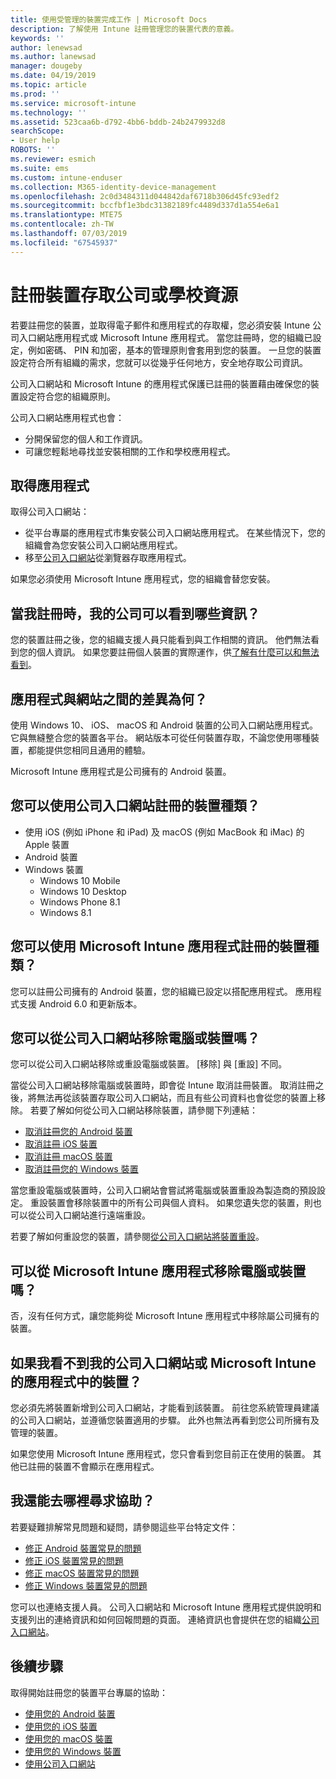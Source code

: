 ```yaml
---
title: 使用受管理的裝置完成工作 | Microsoft Docs
description: 了解使用 Intune 註冊管理您的裝置代表的意義。
keywords: ''
author: lenewsad
ms.author: lanewsad
manager: dougeby
ms.date: 04/19/2019
ms.topic: article
ms.prod: ''
ms.service: microsoft-intune
ms.technology: ''
ms.assetid: 523caa6b-d792-4bb6-bddb-24b2479932d8
searchScope:
- User help
ROBOTS: ''
ms.reviewer: esmich
ms.suite: ems
ms.custom: intune-enduser
ms.collection: M365-identity-device-management
ms.openlocfilehash: 2c0d3484311d044842daf6718b306d45fc93edf2
ms.sourcegitcommit: bccfbf1e3bdc31382189fc4489d337d1a554e6a1
ms.translationtype: MTE75
ms.contentlocale: zh-TW
ms.lasthandoff: 07/03/2019
ms.locfileid: "67545937"
---
```

# <a name="enroll-device-for-access-to-work-or-school-resources"></a>註冊裝置存取公司或學校資源
若要註冊您的裝置，並取得電子郵件和應用程式的存取權，您必須安裝 Intune 公司入口網站應用程式或 Microsoft Intune 應用程式。 當您註冊時，您的組織已設定，例如密碼、 PIN 和加密，基本的管理原則會套用到您的裝置。 一旦您的裝置設定符合所有組織的需求，您就可以從幾乎任何地方，安全地存取公司資訊。  

公司入口網站和 Microsoft Intune 的應用程式保護已註冊的裝置藉由確保您的裝置設定符合您的組織原則。 

公司入口網站應用程式也會：  
* 分開保留您的個人和工作資訊。  
* 可讓您輕鬆地尋找並安裝相關的工作和學校應用程式。   

## <a name="get-the-apps"></a>取得應用程式
取得公司入口網站：

- 從平台專屬的應用程式市集安裝公司入口網站應用程式。 在某些情況下，您的組織會為您安裝公司入口網站應用程式。  
- 移至[公司入口網站](https://go.microsoft.com/fwlink/?linkid=2010980)從瀏覽器存取應用程式。  

如果您必須使用 Microsoft Intune 應用程式，您的組織會替您安裝。  


## <a name="what-information-can-my-company-see-when-i-enroll"></a>當我註冊時，我的公司可以看到哪些資訊？
您的裝置註冊之後，您的組織支援人員只能看到與工作相關的資訊。 他們無法看到您的個人資訊。 如果您要註冊個人裝置的實際運作，供[了解有什麼可以和無法看到](what-info-can-your-company-see-when-you-enroll-your-device-in-intune.md)。  


## <a name="whats-the-difference-between-the-apps-and-the-website"></a>應用程式與網站之間的差異為何？
使用 Windows 10、 iOS、 macOS 和 Android 裝置的公司入口網站應用程式。 它與無縫整合您的裝置各平台。 網站版本可從任何裝置存取，不論您使用哪種裝置，都能提供您相同且通用的體驗。 

Microsoft Intune 應用程式是公司擁有的 Android 裝置。  

## <a name="what-kind-of-devices-can-you-enroll-with-company-portal"></a>您可以使用公司入口網站註冊的裝置種類？
- 使用 iOS (例如 iPhone 和 iPad) 及 macOS (例如 MacBook 和 iMac) 的 Apple 裝置
- Android 裝置
- Windows 裝置
    - Windows 10 Mobile
    - Windows 10 Desktop
    - Windows Phone 8.1
    - Windows 8.1

## <a name="what-kind-of-devices-can-you-enroll-with-the-microsoft-intune-app"></a>您可以使用 Microsoft Intune 應用程式註冊的裝置種類？  
您可以註冊公司擁有的 Android 裝置，您的組織已設定以搭配應用程式。 應用程式支援 Android 6.0 和更新版本。 

## <a name="can-you-remove-a-computer-or-device-from-the-company-portal"></a>您可以從公司入口網站移除電腦或裝置嗎？
您可以從公司入口網站移除或重設電腦或裝置。 [移除]  與 [重設]  不同。

當從公司入口網站移除電腦或裝置時，即會從 Intune 取消註冊裝置。 取消註冊之後，將無法再從該裝置存取公司入口網站，而且有些公司資料也會從您的裝置上移除。 若要了解如何從公司入口網站移除裝置，請參閱下列連結：  

- [取消註冊您的 Android 裝置](unenroll-your-device-from-intune-android.md)
- [取消註冊 iOS 裝置](unenroll-your-device-from-intune-ios.md)
- [取消註冊 macOS 裝置](unenroll-your-device-from-intune-macos.md)
- [取消註冊您的 Windows 裝置](unenroll-your-device-from-intune-windows.md)

當您重設電腦或裝置時，公司入口網站會嘗試將電腦或裝置重設為製造商的預設設定。 重設裝置會移除裝置中的所有公司與個人資料。 如果您遺失您的裝置，則也可以從公司入口網站進行遠端重設。  

若要了解如何重設您的裝置，請參閱[從公司入口網站將裝置重設](reset-erase-your-device-cpwebsite.md)。  

## <a name="can-you-remove-a-computer-or-device-from-the-microsoft-intune-app"></a>可以從 Microsoft Intune 應用程式移除電腦或裝置嗎？
否，沒有任何方式，讓您能夠從 Microsoft Intune 應用程式中移除屬公司擁有的裝置。  

## <a name="what-if-i-cant-see-my-device-in-the-company-portal-or-microsoft-intune-app"></a>如果我看不到我的公司入口網站或 Microsoft Intune 的應用程式中的裝置？
您必須先將裝置新增到公司入口網站，才能看到該裝置。 前往您系統管理員建議的公司入口網站，並遵循您裝置適用的步驟。 此外也無法再看到您公司所擁有及管理的裝置。

如果您使用 Microsoft Intune 應用程式，您只會看到您目前正在使用的裝置。 其他已註冊的裝置不會顯示在應用程式。  

## <a name="where-else-can-i-go-for-help"></a>我還能去哪裡尋求協助？  
若要疑難排解常見問題和疑問，請參閱這些平台特定文件：  

- [修正 Android 裝置常見的問題](check-compliance-on-your-device-android.md)  
- [修正 iOS 裝置常見的問題](troubleshoot-your-device-ios.md)
- [修正 macOS 裝置常見的問題](troubleshoot-your-device-macos.md)
- [修正 Windows 裝置常見的問題](troubleshoot-your-device-windows.md)

您可以也連絡支援人員。 公司入口網站和 Microsoft Intune 應用程式提供說明和支援列出的連絡資訊和如何回報問題的頁面。 連絡資訊也會提供在您的組織[公司入口網站](https://go.microsoft.com/fwlink/?linkid=2010980)。  

## <a name="next-steps"></a>後續步驟  

取得開始註冊您的裝置平台專屬的協助：  

- [使用您的 Android 裝置](using-your-android-device-with-intune.md)
- [使用您的 iOS 裝置](using-your-ios-device-with-intune.md)
- [使用您的 macOS 裝置](using-your-macos-device-with-intune.md)
- [使用您的 Windows 裝置](using-your-windows-device-with-intune.md)
- [使用公司入口網站](using-the-intune-company-portal-website.md)


